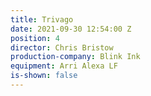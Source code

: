 ```yaml
---
title: Trivago
date: 2021-09-30 12:54:00 Z
position: 4
director: Chris Bristow
production-company: Blink Ink
equipment: Arri Alexa LF
is-shown: false
---
```


